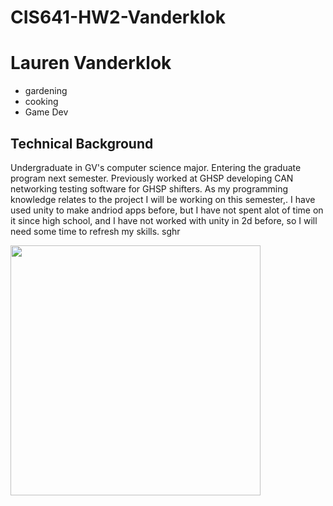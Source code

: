 # CIS641-HW2-Vanderklok
# Lauren Vanderklok
* gardening
* cooking
* Game Dev
## Technical Background
Undergraduate in GV's computer science major. Entering the graduate program next semester. Previously worked at GHSP developing 
CAN networking testing software for GHSP shifters. As my programming knowledge relates to the project I will be working on this semester,.
I have used unity to make andriod apps before, but I have not spent alot of time on it since high school, and I have not worked
with unity in 2d before, so I will need some time to refresh my skills. sghr

<img src="https://s.yimg.com/uu/api/res/1.2/xy8jxuV2zpB956RYZ5b0hA--~B/Zmk9ZmlsbDtoPTQyMTt3PTY3NTthcHBpZD15dGFjaHlvbg--/https://s.yimg.com/os/creatr-uploaded-images/2021-02/572c4830-721d-11eb-bb63-96959c3b62f2.cf.jpg" width=400><br>
